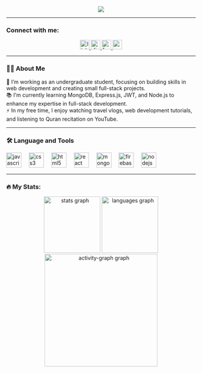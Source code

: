 <div align="center">
  <img height="" src="https://i.ibb.co.com/88CrJV8/Welcome-to-My-Git-Hub-Hello-I-m-Mubarrat-Hossain-a-passionate-junior-frontend-developer-eager-to-kic.png"  />
</div>

---

### Connect with me:

<div align="center">
  <a href="https://www.linkedin.com/in/mubarrathossain/" target="_blank">
    <img src="https://img.shields.io/static/v1?message=LinkedIn&logo=linkedin&label=&color=0077B5&logoColor=white&labelColor=&style=for-the-badge" height="25" alt="linkedin logo" />
  </a>
  <a href="https://discordapp.com/users/693801167666544710" target="_blank">
    <img src="https://img.shields.io/static/v1?message=Discord&logo=discord&label=&color=7289DA&logoColor=white&labelColor=&style=for-the-badge" height="25" alt="discord logo" />
  </a>
  <a href="https://www.facebook.com/ezab.dark/" target="_blank">
    <img src="https://img.shields.io/static/v1?message=Facebook&logo=facebook&label=&color=1877F2&logoColor=white&labelColor=&style=for-the-badge" height="25" alt="facebook logo" />
  </a>
  <a href="mailto:tahsinezab97@gmail.com" target="_blank">
    <img src="https://img.shields.io/static/v1?message=Email&logo=gmail&label=&color=D14836&logoColor=white&labelColor=&style=for-the-badge" height="25" alt="email logo" />
  </a>
</div>

---

### 👩‍💻 About Me

🔭 I’m working as an undergraduate student, focusing on building skills in web development and creating small full-stack projects.  
📚 I'm currently learning MongoDB, Express.js, JWT, and Node.js to enhance my expertise in full-stack development.  
⚡ In my free time, I enjoy watching travel vlogs, web development tutorials, and listening to Quran recitation on YouTube.

---

### 🛠 Language and Tools

<div align="left">
  <img src="https://cdn.jsdelivr.net/gh/devicons/devicon/icons/javascript/javascript-original.svg" height="40" alt="javascript logo" />
  <img width="12" />
  <img src="https://cdn.jsdelivr.net/gh/devicons/devicon/icons/css3/css3-original.svg" height="40" alt="css3 logo" />
  <img width="12" />
  <img src="https://cdn.jsdelivr.net/gh/devicons/devicon/icons/html5/html5-original.svg" height="40" alt="html5 logo" />
  <img width="12" />
  <img src="https://cdn.jsdelivr.net/gh/devicons/devicon/icons/react/react-original.svg" height="40" alt="react logo" />
  <img width="12" />
  <img src="https://cdn.jsdelivr.net/gh/devicons/devicon/icons/mongodb/mongodb-original.svg" height="40" alt="mongodb logo" />
  <img width="12" />
  <img src="https://cdn.jsdelivr.net/gh/devicons/devicon/icons/firebase/firebase-plain.svg" height="40" alt="firebase logo" />
  <img width="12" />
  <img src="https://cdn.jsdelivr.net/gh/devicons/devicon/icons/nodejs/nodejs-plain-wordmark.svg" height="40" alt="nodejs logo" />
</div>

---

### 🔥 My Stats:

<div align="center">
  <img src="https://github-readme-stats.vercel.app/api?username=MubarratHossain&hide_title=true&hide_rank=true&show_icons=true&include_all_commits=true&count_private=true&disable_animations=false&theme=dracula&locale=en&hide_border=false&order=1" height="150" alt="stats graph" />
  <img src="https://github-readme-stats.vercel.app/api/top-langs?username=MubarratHossain&locale=en&hide_title=true&layout=compact&card_width=320&langs_count=5&theme=radical&hide_border=true&order=2" height="150" alt="languages graph" />
  <img src="https://github-readme-activity-graph.vercel.app/graph?username=MubarratHossain&radius=16&theme=react&area=true&order=5&hide_title=true&hide_border=true" height="300" alt="activity-graph graph" />
</div>
